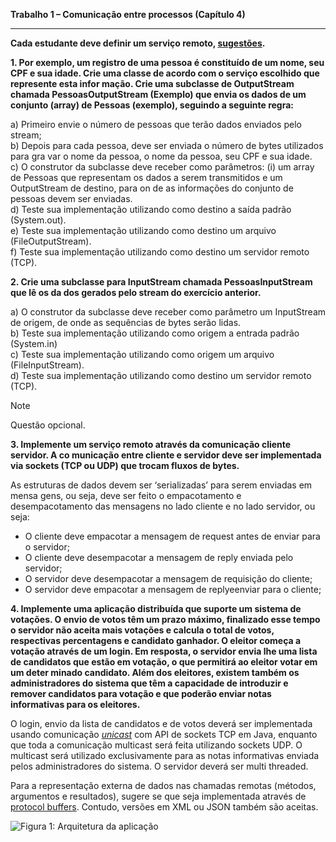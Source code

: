 **Trabalho 1 – Comunicação entre processos (Capítulo 4)**

---

**Cada estudante deve definir um serviço remoto, [sugestões][1].**

**1. Por exemplo, um registro de uma pessoa é constituído de um nome, seu CPF e
sua idade. Crie uma classe de acordo com o serviço escolhido que represente esta infor
mação. Crie uma subclasse de OutputStream chamada PessoasOutputStream (Exemplo)
que envia os dados de um conjunto (array) de Pessoas (exemplo), seguindo a seguinte
regra:**

a) Primeiro envie o número de pessoas que terão dados enviados pelo stream;\
b) Depois para cada pessoa, deve ser enviada o número de bytes utilizados para gra
var o nome da pessoa, o nome da pessoa, seu CPF e sua idade.\
c) O construtor da subclasse deve receber como parâmetros: (i) um array de Pessoas
que representam os dados a serem transmitidos e um OutputStream de destino, para on
de as informações do conjunto de pessoas devem ser enviadas.\
d) Teste sua implementação utilizando como destino a saída padrão (System.out).\
e) Teste sua implementação utilizando como destino um arquivo (FileOutputStream).\
f) Teste sua implementação utilizando como destino um servidor remoto (TCP).

**2. Crie uma subclasse para InputStream chamada PessoasInputStream que lê os da
dos gerados pelo stream do exercício anterior.**

a) O construtor da subclasse deve receber como parâmetro um InputStream de origem, de onde as sequências de bytes serão lidas.\
b) Teste sua implementação utilizando como origem a entrada padrão (System.in)\
c) Teste sua implementação utilizando como origem um arquivo (FileInputStream).\
d) Teste sua implementação utilizando como destino um servidor remoto (TCP).

> [!NOTE]
> Questão opcional.

**3. Implemente um serviço remoto através da comunicação cliente servidor. A co
municação entre cliente e servidor deve ser implementada via sockets (TCP ou UDP) que
trocam fluxos de bytes.**

As estruturas de dados devem ser ‘serializadas’ para serem enviadas em mensa
gens, ou seja, deve ser feito o empacotamento e desempacotamento das mensagens no
lado cliente e no lado servidor, ou seja:
- O cliente deve empacotar a mensagem de request antes de enviar para o servidor;
- O cliente deve desempacotar a mensagem de reply enviada pelo servidor;
- O servidor deve desempacotar a mensagem de requisição do cliente;
- O servidor deve empacotar a mensagem de replyeenviar para o cliente;

**4. Implemente uma aplicação distribuída que suporte um sistema de votações. O
envio de votos têm um prazo máximo, finalizado esse tempo o servidor não aceita mais
votações e calcula o total de votos, respectivas percentagens e candidato ganhador. O
eleitor começa a votação através de um login. Em resposta, o servidor envia lhe uma
lista de candidatos que estão em votação, o que permitirá ao eleitor votar em um deter
minado candidato. Além dos eleitores, existem também os administradores do sistema
que têm a capacidade de introduzir e remover candidatos para votação e que poderão
enviar notas informativas para os eleitores.**

O login, envio da lista de candidatos e de votos deverá ser implementada usando
comunicação <ins>*unicast*</ins> com API de sockets TCP em Java, enquanto que toda a comunicação multicast será feita utilizando sockets UDP. O multicast será utilizado exclusivamente para as notas informativas enviada pelos administradores do sistema. O servidor deverá ser multi threaded.

Para a representação externa de dados nas chamadas remotas (métodos, argumentos e resultados), sugere se que seja implementada através de [protocol buffers][2]. Contudo, versões em XML ou JSON também são aceitas.

![Figura 1: Arquitetura da aplicação](/fig1_arquitetura_aplicacao.png)

[1]: https://docs.google.com/document/d/195cAAxlmFoZ_mAgTuPGF7eD28e8-5zBA8_rSiGol59I/edit?tab=t.0
[2]: https://protobuf.dev/programming-guides/proto3/
